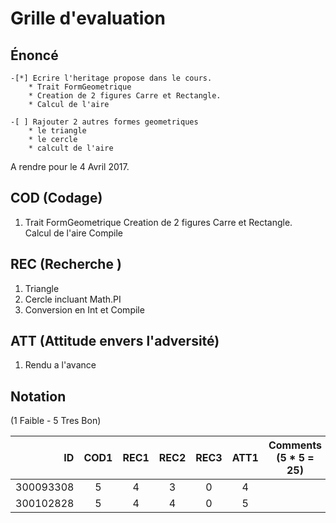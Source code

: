 # Grille d'evaluation


## Énoncé
    -[*] Ecrire l'heritage propose dans le cours.
        * Trait FormGeometrique
        * Creation de 2 figures Carre et Rectangle.
        * Calcul de l'aire

    -[ ] Rajouter 2 autres formes geometriques
        * le triangle 
        * le cercle
        * calcult de l'aire

A rendre pour le 4 Avril 2017.

## COD (Codage)

1. Trait FormGeometrique
   Creation de 2 figures Carre et Rectangle.   
   Calcul de l'aire
   Compile

## REC (Recherche )

1. Triangle
2. Cercle incluant Math.PI
3. Conversion en Int et Compile

## ATT (Attitude envers l'adversité)
1. Rendu a l'avance

## Notation 

(1 Faible - 5 Tres Bon)

| ID        |COD1|REC1|REC2|REC3|ATT1|  Comments    (5 * 5 = 25)             |
|----------:|:--:|:--:|:--:|:--:|:--:|---------------------------------------|  
| 300093308 | 5  |  4 | 3  |  0 |  4 |                                       |  
| 300102828 | 5  |  4 | 4  |  0 |  5 |                                       |  



